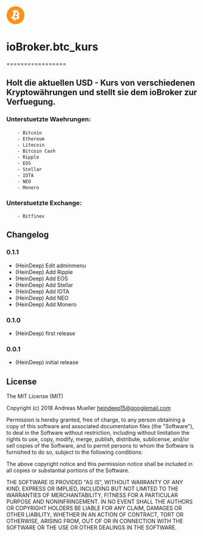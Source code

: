 ![Logo](admin/btc_kurs.png)
# ioBroker.btc_kurs
=================

## Holt die aktuellen USD - Kurs von verschiedenen Kryptowährungen und stellt sie dem ioBroker zur Verfuegung.


###	Unterstuetzte Waehrungen:
	
		- Bitcoin
		- Ethereum
		- Litecoin
		- Bitcoin Cash
		- Ripple
		- EOS
		- Stellar
		- IOTA
		- NEO
		- Monero
	
###	Unterstuetzte Exchange:
  
		- Bitfinex
		
## Changelog
		
### 0.1.1
* (HeinDeep) Edit adminmenu
* (HeinDeep) Add Ripple
* (HeinDeep) Add EOS
* (HeinDeep) Add Stellar	
* (HeinDeep) Add IOTA
* (HeinDeep) Add NEO
* (HeinDeep) Add Monero

		
### 0.1.0
* (HeinDeep) first release

### 0.0.1
* (HeinDeep) initial release

 

## License
The MIT License (MIT)

Copyright (c) 2018 Andreas Mueller <heindeep15@googlemail.com>

Permission is hereby granted, free of charge, to any person obtaining a copy
of this software and associated documentation files (the "Software"), to deal
in the Software without restriction, including without limitation the rights
to use, copy, modify, merge, publish, distribute, sublicense, and/or sell
copies of the Software, and to permit persons to whom the Software is
furnished to do so, subject to the following conditions:

The above copyright notice and this permission notice shall be included in
all copies or substantial portions of the Software.

THE SOFTWARE IS PROVIDED "AS IS", WITHOUT WARRANTY OF ANY KIND, EXPRESS OR
IMPLIED, INCLUDING BUT NOT LIMITED TO THE WARRANTIES OF MERCHANTABILITY,
FITNESS FOR A PARTICULAR PURPOSE AND NONINFRINGEMENT. IN NO EVENT SHALL THE
AUTHORS OR COPYRIGHT HOLDERS BE LIABLE FOR ANY CLAIM, DAMAGES OR OTHER
LIABILITY, WHETHER IN AN ACTION OF CONTRACT, TORT OR OTHERWISE, ARISING FROM,
OUT OF OR IN CONNECTION WITH THE SOFTWARE OR THE USE OR OTHER DEALINGS IN
THE SOFTWARE.
